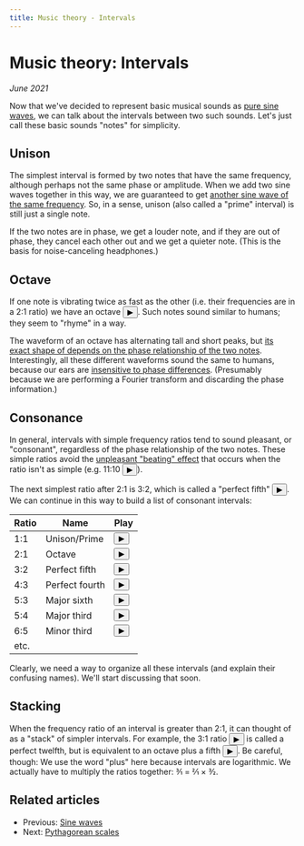 ```yaml
---
title: Music theory - Intervals
---
```

<script src="Sound.js"></script>

# Music theory: Intervals

*June 2021*

Now that we've decided to represent basic musical sounds as [pure sine waves](SineWaves.html), we can talk about the intervals between two such sounds. Let's just call these basic sounds "notes" for simplicity.

## Unison

The simplest interval is formed by two notes that have the same frequency, although perhaps not the same phase or amplitude. When we add two sine waves together in this way, we are guaranteed to get [another sine wave of the same frequency](https://www.desmos.com/calculator/unwtutu7bl). So, in a sense, unison (also called a "prime" interval) is still just a single note.

If the two notes are in phase, we get a louder note, and if they are out of phase, they cancel each other out and we get a quieter note. (This is the basis for noise-canceling headphones.)

## Octave

If one note is vibrating twice as fast as the other (i.e. their frequencies are in a 2:1 ratio) we have an octave <button onclick="playRatios([1, 2], 440)">&#9654;</button>. Such notes sound similar to humans; they seem to "rhyme" in a way.

The waveform of an octave has alternating tall and short peaks, but [its exact shape of depends on the phase relationship of the two notes](https://www.desmos.com/calculator/7idxde6tyo). Interestingly, all these different waveforms sound the same to humans, because our ears are [insensitive to phase differences](https://ptolemy.berkeley.edu/eecs20/week8/phase.html). (Presumably because we are performing a Fourier transform and discarding the phase information.)

## Consonance

In general, intervals with simple frequency ratios tend to sound pleasant, or "consonant", regardless of the phase relationship of the two notes. These simple ratios avoid the [unpleasant "beating" effect](https://www.phys.uconn.edu/~gibson/Notes/Section5_5/Sec5_5.htm) that occurs when the ratio isn't as simple (e.g. 11:10 <button onclick="playRatios([1, 11/10], 440)">&#9654;</button>).

The next simplest ratio after 2:1 is 3:2, which is called a "perfect fifth" <button onclick="playRatios([1, 3/2], 440)">&#9654;</button>. We can continue in this way to build a list of consonant intervals:

| Ratio | Name | Play |
| ----- | ---- | ---- |
| 1:1 | Unison/Prime | <button onclick="playRatios([1, 1], 440)">&#9654;</button> |
| 2:1 | Octave | <button onclick="playRatios([1, 2], 440)">&#9654;</button> |
| 3:2 | Perfect fifth | <button onclick="playRatios([1, 3/2], 440)">&#9654;</button> |
| 4:3 | Perfect fourth | <button onclick="playRatios([1, 4/3], 440)">&#9654;</button> |
| 5:3 | Major sixth | <button onclick="playRatios([1, 5/3], 440)">&#9654;</button> |
| 5:4 | Major third | <button onclick="playRatios([1, 5/4], 440)">&#9654;</button> |
| 6:5 | Minor third | <button onclick="playRatios([1, 6/5], 440)">&#9654;</button> |
| etc. | |

Clearly, we need a way to organize all these intervals (and explain their confusing names). We'll start discussing that soon.

## Stacking

When the frequency ratio of an interval is greater than 2:1, it can thought of as a "stack" of simpler intervals. For example, the 3:1 ratio <button onclick="playRatios([1, 3], 440)">&#9654;</button> is called a perfect twelfth, but is equivalent to an octave plus a fifth <button onclick="playRatios([1, 2, 3], 440)">&#9654;</button>. Be careful, though: We use the word "plus" here because intervals are logarithmic. We actually have to multiply the ratios together: 3&frasl;1 = 2&frasl;1 &times; 3&frasl;2.

## Related articles

* Previous: [Sine waves](01-SineWaves.html)
* Next: [Pythagorean scales](03-PythagoreanScales.html)
